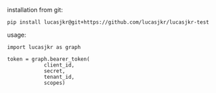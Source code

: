 installation from git:

    pip install lucasjkr@git+https://github.com/lucasjkr/lucasjkr-test

usage:

    import lucasjkr as graph
    
    token = graph.bearer_token(
                client_id, 
                secret,
                tenant_id,
                scopes)
